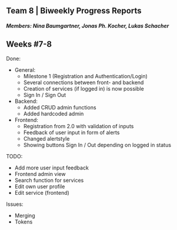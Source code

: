 ## Team 8 | Biweekly Progress Reports
##### Members: Nina Baumgartner, Jonas Ph. Kocher, Lukas Schacher

## Weeks #7-8
Done:
* General:
    * Milestone 1 (Registration and Authentication/Login)
    * Several connections between front- and backend
    * Creation of services (if logged in) is now possible
    * Sign In / Sign Out
* Backend:
    * Added CRUD admin functions
    * Added hardcoded admin
* Frontend:
    * Registration from 2.0 with validation of inputs
    * Feedback of user input in form of alerts
    * Changed alertstyle
    * Showing buttons Sign In / Out depending on logged in status

TODO:
* Add more user input feedback
* Frontend admin view
* Search function for services
* Edit own user profile
* Edit service (frontend)

Issues:
* Merging
* Tokens
